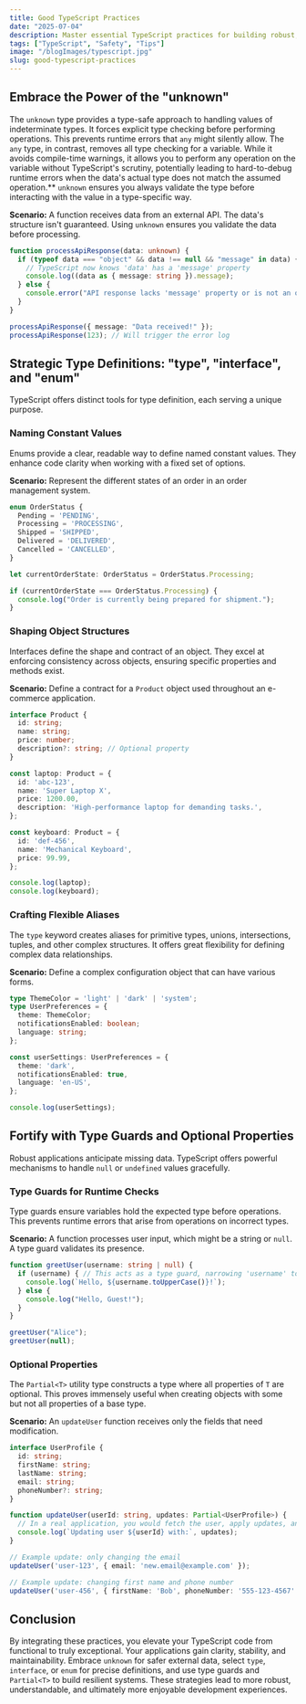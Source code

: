 ```yaml
---
title: Good TypeScript Practices
date: "2025-07-04"
description: Master essential TypeScript practices for building robust, maintainable, and type-safe applications that scale with confidence.
tags: ["TypeScript", "Safety", "Tips"]
image: "/blogImages/typescript.jpg"
slug: good-typescript-practices
---
```


## Embrace the Power of the "unknown"

The `unknown` type provides a type-safe approach to handling values of indeterminate types. It forces explicit type checking before performing operations. This prevents runtime errors that `any` might silently allow. The `any` type, in contrast, removes all type checking for a variable. While it avoids compile-time warnings, it allows you to perform any operation on the variable without TypeScript's scrutiny, potentially leading to hard-to-debug runtime errors when the data's actual type does not match the assumed operation.\*\* `unknown` ensures you always validate the type before interacting with the value in a type-specific way.

**Scenario:** A function receives data from an external API. The data's structure isn't guaranteed. Using `unknown` ensures you validate the data before processing.

```typescript
function processApiResponse(data: unknown) {
  if (typeof data === "object" && data !== null && "message" in data) {
    // TypeScript now knows 'data' has a 'message' property
    console.log((data as { message: string }).message);
  } else {
    console.error("API response lacks 'message' property or is not an object.");
  }
}

processApiResponse({ message: "Data received!" });
processApiResponse(123); // Will trigger the error log
```

## Strategic Type Definitions: "type", "interface", and "enum"

TypeScript offers distinct tools for type definition, each serving a unique purpose.

### Naming Constant Values

Enums provide a clear, readable way to define named constant values. They enhance code clarity when working with a fixed set of options.

**Scenario:** Represent the different states of an order in an order management system.

```typescript
enum OrderStatus {
  Pending = 'PENDING',
  Processing = 'PROCESSING',
  Shipped = 'SHIPPED',
  Delivered = 'DELIVERED',
  Cancelled = 'CANCELLED',
}

let currentOrderState: OrderStatus = OrderStatus.Processing;

if (currentOrderState === OrderStatus.Processing) {
  console.log("Order is currently being prepared for shipment.");
}

```

### Shaping Object Structures

Interfaces define the shape and contract of an object. They excel at enforcing consistency across objects, ensuring specific properties and methods exist.

**Scenario:** Define a contract for a `Product` object used throughout an e-commerce application.

```typescript
interface Product {
  id: string;
  name: string;
  price: number;
  description?: string; // Optional property
}

const laptop: Product = {
  id: 'abc-123',
  name: 'Super Laptop X',
  price: 1200.00,
  description: 'High-performance laptop for demanding tasks.',
};

const keyboard: Product = {
  id: 'def-456',
  name: 'Mechanical Keyboard',
  price: 99.99,
};

console.log(laptop);
console.log(keyboard);

```

### Crafting Flexible Aliases

The `type` keyword creates aliases for primitive types, unions, intersections, tuples, and other complex structures. It offers great flexibility for defining complex data relationships.

**Scenario:** Define a complex configuration object that can have various forms.

```typescript
type ThemeColor = 'light' | 'dark' | 'system';
type UserPreferences = {
  theme: ThemeColor;
  notificationsEnabled: boolean;
  language: string;
};

const userSettings: UserPreferences = {
  theme: 'dark',
  notificationsEnabled: true,
  language: 'en-US',
};

console.log(userSettings);

```

## Fortify with Type Guards and Optional Properties

Robust applications anticipate missing data. TypeScript offers powerful mechanisms to handle `null` or `undefined` values gracefully.

### Type Guards for Runtime Checks

Type guards ensure variables hold the expected type before operations. This prevents runtime errors that arise from operations on incorrect types.

**Scenario:** A function processes user input, which might be a string or `null`. A type guard validates its presence.

```typescript
function greetUser(username: string | null) {
  if (username) { // This acts as a type guard, narrowing 'username' to 'string'
    console.log(`Hello, ${username.toUpperCase()}!`);
  } else {
    console.log("Hello, Guest!");
  }
}

greetUser("Alice");
greetUser(null);

```

### Optional Properties

The `Partial<T>` utility type constructs a type where all properties of `T` are optional. This proves immensely useful when creating objects with some but not all properties of a base type.

**Scenario:** An `updateUser` function receives only the fields that need modification.

```typescript
interface UserProfile {
  id: string;
  firstName: string;
  lastName: string;
  email: string;
  phoneNumber?: string;
}

function updateUser(userId: string, updates: Partial<UserProfile>) {
  // In a real application, you would fetch the user, apply updates, and save.
  console.log(`Updating user ${userId} with:`, updates);
}

// Example update: only changing the email
updateUser('user-123', { email: 'new.email@example.com' });

// Example update: changing first name and phone number
updateUser('user-456', { firstName: 'Bob', phoneNumber: '555-123-4567' });

```

## Conclusion

By integrating these practices, you elevate your TypeScript code from functional to truly exceptional. Your applications gain clarity, stability, and maintainability. Embrace `unknown` for safer external data, select `type`, `interface`, or `enum` for precise definitions, and use type guards and `Partial<T>` to build resilient systems. These strategies lead to more robust, understandable, and ultimately more enjoyable development experiences.

